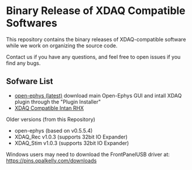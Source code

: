 # Binary Release of XDAQ Compatible Softwares

This repository contains the binary releases of XDAQ-compatible software while we work on organizing the source code.

Contact us if you have any questions, and feel free to open issues if you find any bugs.

## Sofware List
* [open-ephys (latest)](https://open-ephys.org/gui) download main Open-Ephys GUI and intall XDAQ plugin through the "Plugin Installer"
* [XDAQ Compatible Intan RHX](https://github.com/kontex-neuro/Intan-RHX/releases/tag/xdaq-v1.1.2)

Older versions (from this Repository) 
* open-ephys (based on v0.5.5.4)
* XDAQ_Rec v1.0.3 (supports 32bit IO Expander)
* XDAQ_Stim v1.0.3 (supports 32bit IO Expander)

Windows users may need to download the FrontPanelUSB driver at:
https://pins.opalkelly.com/downloads
